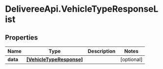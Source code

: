 # DelivereeApi.VehicleTypeResponseList

## Properties

| Name     | Type                                                | Description | Notes      |
| -------- | --------------------------------------------------- | ----------- | ---------- |
| **data** | [**[VehicleTypeResponse]**](VehicleTypeResponse.md) |             | [optional] |
